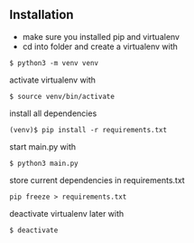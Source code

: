 Installation
------------


- make sure you installed pip and virtualenv
- cd into folder and create a virtualenv with

```
$ python3 -m venv venv
```

activate virtualenv with

```
$ source venv/bin/activate
```

install all dependencies
```
(venv)$ pip install -r requirements.txt
```
start main.py with
```
$ python3 main.py
```

store current dependencies in requirements.txt
```
pip freeze > requirements.txt
```

deactivate virtualenv later with

```
$ deactivate
```
